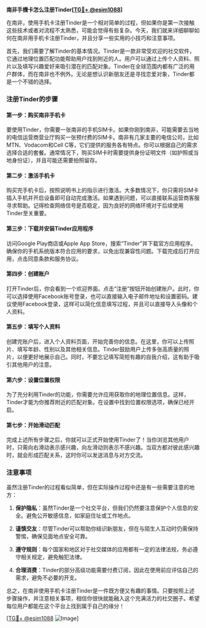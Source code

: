 **南非手機卡怎么注册Tinder[[TG💪+ @esim1088](https://t.me/s/esim1088)]**

在南非，使用手机卡注册Tinder是一个相对简单的过程，但如果你是第一次接触这些技术或者对流程不太熟悉，可能会觉得有些复杂。今天，我们就来详细聊聊如何在南非用手机卡注册Tinder，并且分享一些实用的小技巧和注意事项。

首先，我们需要了解Tinder的基本情况。Tinder是一款非常受欢迎的社交软件，它通过地理位置匹配功能帮助用户找到附近的人。用户可以通过上传个人资料、照片以及填写兴趣爱好来吸引潜在的匹配对象。Tinder在全球范围内都有广泛的用户群体，而在南非也不例外。无论是想认识新朋友还是寻找恋爱对象，Tinder都是一个不错的选择。

### 注册Tinder的步骤

#### 第一步：购买南非手机卡

要使用Tinder，你需要一张南非的手机SIM卡。如果你刚到南非，可能需要去当地的电信运营商营业厅购买一张预付费的SIM卡。南非有几家主要的电信公司，比如MTN、Vodacom和Cell C等，它们提供的服务各有特点。你可以根据自己的需求选择合适的套餐。通常情况下，购买SIM卡时需要提供身份证明文件（如护照或当地身份证），并且可能还需要拍照留存。

#### 第二步：激活手机卡

购买完手机卡后，按照说明书上的指示进行激活。大多数情况下，你只需将SIM卡插入手机并开启设备即可自动完成激活。如果遇到问题，可以直接联系运营商客服寻求帮助。记得检查网络信号是否稳定，因为良好的网络环境对于后续使用Tinder至关重要。

#### 第三步：下载并安装Tinder应用程序

访问Google Play商店或Apple App Store，搜索“Tinder”并下载官方应用程序。确保你的手机系统版本符合应用的要求，以免出现兼容性问题。下载完成后打开应用，点击同意条款和服务协议。

#### 第四步：创建账户

打开Tinder后，你会看到一个欢迎界面。点击“注册”按钮开始创建账户。此时，你可以选择使用Facebook账号登录，也可以直接输入电子邮件地址和设置密码。建议使用Facebook登录，这样可以简化信息填写过程，并且可以直接导入头像和个人资料。

#### 第五步：填写个人资料

创建完账户后，进入个人资料页面，开始完善你的信息。在这里，你可以上传照片、填写年龄、性别以及其他相关信息。Tinder鼓励用户上传多张高质量的照片，以便更好地展示自己。同时，不要忘记填写简短有趣的自我介绍，这有助于吸引其他用户的注意。

#### 第六步：设置位置权限

为了充分利用Tinder的功能，你需要允许应用获取你的地理位置信息。这样，Tinder才能为你推荐附近的匹配对象。在设置中找到位置权限选项，确保已经开启。

#### 第七步：开始滑动匹配

完成上述所有步骤之后，你就可以正式开始使用Tinder了！当你浏览其他用户时，只需向右滑动表示感兴趣，向左滑动则表示不感兴趣。当双方都对彼此感兴趣时，就会形成匹配关系，这时你可以发送消息与对方交流。

### 注意事项

虽然注册Tinder的过程看似简单，但在实际操作过程中还是有一些需要注意的地方：

1. **保护隐私**：虽然Tinder是一个社交平台，但我们仍然要注意保护个人信息的安全。避免公开敏感信息，如家庭住址或工作地点。
   
2. **谨慎交友**：尽管Tinder可以帮助你结识新朋友，但在与陌生人互动时仍需保持警惕，确保见面地点安全可靠。

3. **遵守规则**：每个国家和地区对于社交媒体的应用都有一定的法律法规，务必遵守相关规定，避免触犯法律。

4. **合理消费**：Tinder的部分高级功能需要付费订阅，因此在使用前应评估自己的需求，避免不必要的开支。

总之，在南非使用手机卡注册Tinder是一件既方便又有趣的事情。只要按照上述步骤操作，并注意相关事项，相信你很快就能融入这个充满活力的社交圈子。希望每位用户都能在这个平台上找到属于自己的缘分！

[[TG💪+ @esim1088](https://t.me/s/esim1088) ![Image](https://i.postimg.cc/4NQfJmqS/Snipaste-2025-05-13-00-14-12.png)]